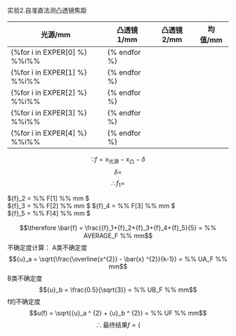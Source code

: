 实验2.自准直法测凸透镜焦距

| 光源/mm | 凸透镜1/mm | 凸透镜2/mm | 均值/mm |
| ------- | ---------- | ---------- | ------- |
|{%for i in EXPER[0] %} %%i%% |{% endfor %}
|{%for i in EXPER[1] %} %%i%% |{% endfor %}
|{%for i in EXPER[2] %} %%i%% |{% endfor %}
|{%for i in EXPER[3] %} %%i%% |{% endfor %}
|{%for i in EXPER[4] %} %%i%% |{% endfor %}

$$\because f = {x}_{\text{光源}} - {x}_{\text{凸}} - \delta$$
$$\delta =  %% DELTA %% mm$$
$$\therefore {f}_1 = %% F[0] %% mm $$   

${f}_2 = %% F[1] %% mm $   
${f}_3 = %% F[2] %% mm $ 
${f}_4 = %% F[3] %% mm $   
${f}_5 = %% F[4] %% mm $

$$\therefore \bar{f} = \frac{{f}_1+{f}_2+{f}_3+{f}_4+{f}_5}{5}  = %%　AVERAGE_F %% mm$$
不确定度计算： 
A类不确定度 $${u}_a = \sqrt{\frac{\overline{x^{2}} - \bar{x} ^{2}}{k-1}} =  %% UA_F %% mm$$
B类不确定度 $${u}_b = \frac{0.5}{\sqrt{3}} = %% UB_F %% mm$$
f的不确定度
$$u(f) = \sqrt{{u}_a ^ {2} + {u}_b ^ {2}} =  %% UF %% mm$$
$$  {\therefore}   \text{最终结果} f = (%% FINAL %% ) mm $$

